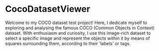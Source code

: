 # CocoDatasetViewer
Welcome to my COCO dataset test project! Here, I dedicate myself to exploring and analysing the famous COCO (Common Objects in Context) dataset. With enthusiasm and curiosity, I use this image-rich dataset to select a specific image and represent the objects within it by means of squares surrounding them, according to their 'labels' or tags.
